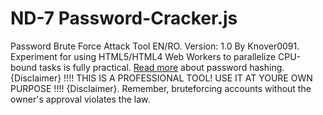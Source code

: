 # ND-7 Password-Cracker.js
Password Brute Force Attack Tool EN/RO.            Version: 1.0
By Knover0091.
Experiment for using HTML5/HTML4 Web Workers to parallelize CPU-bound tasks is fully practical.
[Read more](http://www.codinghorror.com/blog/2012/04/speed-hashing.html) about password hashing.
{Disclaimer} !!!! THIS IS A PROFESSIONAL TOOL! USE IT AT YOURE OWN PURPOSE !!!! {Disclaimer}.
Remember, bruteforcing accounts without the owner's approval violates the law.
